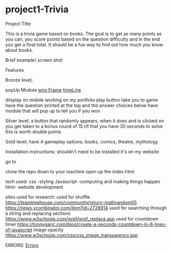 # project1-Trivia

Project Title

This is a trivia game based on books. The goal is to get as many points as you can, you score points based on the question difficulty and in the end you get a final total. It should be a fun way to find out how much you know about books.

Brief example/ screen shot

Features

Bronze level; 

popUp Module
[wire Frame](https://docs.google.com/document/d/1AUF9G_0aoVmGFE_eAr_iTa7O7XiKT4cOiV5SK1tmMww/edit?usp=sharing)
[timeLine](https://docs.google.com/document/d/1pVFWI9Ffss8oMElsgsvctqHnRwYWj5Z9JsQl2UhS644/edit?usp=sharing)


diisplay on mobile
working on my portfolio
play button take you to game
have the question printed at the top and the answer choices below
have module that will pop up to tell you if you won

Silver level;
a button that randomly appears, when it does and is clicked on you get taken to a bonus round of 15 t/f that you have 30 seconds to solve
this is worth double points

Gold level;
have 4 gameplay options; books, comics, theatre, mythology

Installation instructions:
shouldn't need to be installed it's on my website

go to 
<!-- git repo name here -->
clone the repo down to your machine
open up the index.html

tech used:
css -styling
Javascript -computing and making things happen
html- website development

sites used for research:
used for shuffle
https://teamtreehouse.com/community/return-mathrandom05
https://news.ycombinator.com/item?id=2728914
used for searching through a string and replacing sections
https://www.w3schools.com/jsref/jsref_replace.asp
used for countdown timer
https://tonnygaric.com/blog/create-a-seconds-countdown-in-6-lines-of-javascript
image opacity
https://www.w3schools.com/css/css_image_transparency.asp

ERRORS:
[Errors](https://drive.google.com/open?id=1KoQ6pCPQxt_Sp7UDT-Z0SfrdnA-elOET)